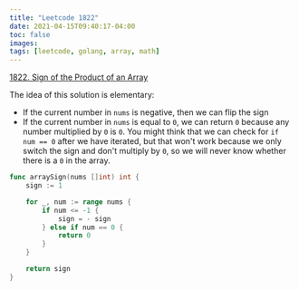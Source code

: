 ```yaml
---
title: "Leetcode 1822"
date: 2021-04-15T09:40:17-04:00
toc: false
images:
tags: [leetcode, golang, array, math]
---
```


[1822. Sign of the Product of an Array](https://leetcode.com/problems/sign-of-the-product-of-an-array/)


The idea of this solution is elementary:

* If the current number in `nums` is negative, then we can flip the sign
* If the current number in `nums` is equal to `0`, we can return `0` because any number multiplied by `0` is `0`. You might think that we can check for `if num == 0` after we have iterated, but that won't work because we only switch the sign and don't multiply by `0`, so we will never know whether there is a `0` in the array.

``` go
func arraySign(nums []int) int {
    sign := 1

    for _, num := range nums {
        if num <= -1 {
            sign = - sign
        } else if num == 0 {
            return 0
        }
    }

    return sign
}
```
